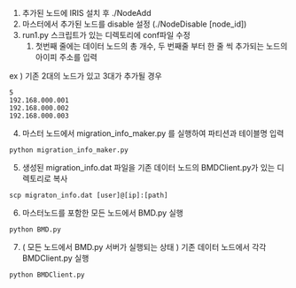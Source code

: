 1. 추가된 노드에 IRIS 설치 후 ./NodeAdd
2. 마스터에서 추가된 노드를 disable 설정 (./NodeDisable [node_id])
3. run1.py 스크립트가 있는 디렉토리에 conf파일 수정 
    1. 첫번째 줄에는 데이터 노드의 총 개수, 두 번째줄 부터 한 줄 씩 추가되는 노드의 아이피 주소를 입력
    

ex )  기존 2대의 노드가 있고 3대가 추가될 경우

```
5
192.168.000.001
192.168.000.002
192.168.000.003
```

4. 마스터 노드에서 migration_info_maker.py 를 실행하여 파티션과 테이블명 입력
```
python migration_info_maker.py
```
5. 생성된 migration_info.dat 파일을 기존 데이터 노드의 BMDClient.py가 있는 디렉토리로 복사
```
scp migraton_info.dat [user]@[ip]:[path]
```
6. 마스터노드를 포함한 모든 노드에서 BMD.py 실행
```
python BMD.py
```
7.  ( 모든 노드에서 BMD.py 서버가 실행되는 상태 ) 기존 데이터 노드에서 각각 BMDClient.py 실행
```
python BMDClient.py
```
